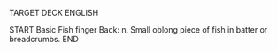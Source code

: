 TARGET DECK
ENGLISH

START
Basic
Fish finger
Back: n. Small oblong piece of fish in batter or breadcrumbs.
END

